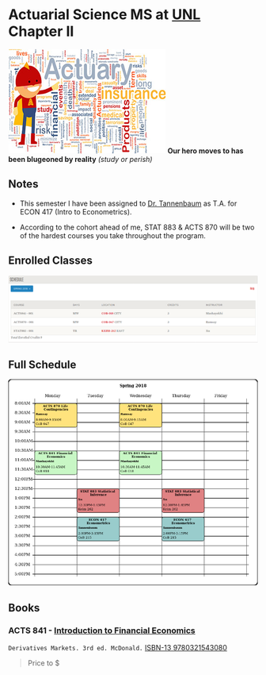 # Actuarial Science MS at [UNL](http://www.unl.edu/) Chapter II

![Actuary Hero](https://github.com/Infinite-Actuary/Fall-2017/blob/master/images/Actuary-Hero.jpg?raw=true)
**Our hero moves to has been blugeoned by reality** *(study or perish)*

## Notes

* This semester I have been assigned to [Dr. Tannenbaum](https://cba.unl.edu/people/dtannenbaum/) as T.A. for ECON 417 (Intro to Econometrics).

* According to the cohort ahead of me, STAT 883 & ACTS 870 will be two of the hardest courses you take throughout the program.

## Enrolled Classes

![Enrolled Classes](https://github.com/Infinite-Actuary/Spring-2018/blob/master/images/Spring-2018-Enrolled.png)

## Full Schedule

![Spring 2018 Schedule](https://github.com/Infinite-Actuary/Spring-2018/blob/master/images/Schedule-Spring-2018.png)

## Books

### ACTS 841 - [Introduction to Financial Economics](https://bulletin.unl.edu/courses/ACTS/441)
`Derivatives Markets. 3rd ed. McDonald.` [ISBN-13 9780321543080](https://www.amazon.com/s/field-keywords=9780321543080)

>Price to $
